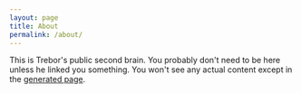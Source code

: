 ```yaml
---
layout: page
title: About
permalink: /about/
---
```


This is Trebor's public second brain.  You probably don't need to be here unless he linked you something.  You won't see any actual content except in the [generated page](TODO).

[Trebor's github]: https://github.com/treborshankle
